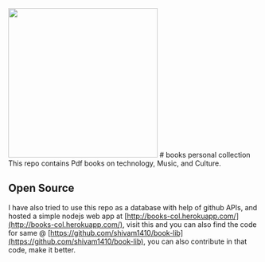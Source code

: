 <img src="https://media.giphy.com/media/3kD2Eciolhy4VOzjRV/giphy.gif" width="300">
# books
personal collection
This repo contains Pdf books on technology, Music, and Culture.

## Open Source
I have also tried to use this repo as a database with help of github APIs, and hosted a simple nodejs web app at [http://books-col.herokuapp.com/](http://books-col.herokuapp.com/), visit this and you can also find the code for same @ [https://github.com/shivam1410/book-lib](https://github.com/shivam1410/book-lib), you can also contribute in that code, make it better.
